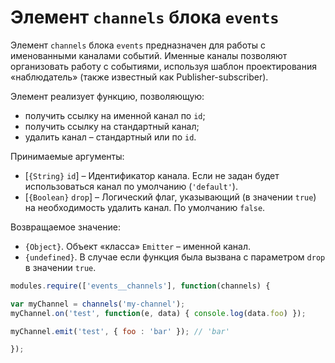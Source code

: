 # Элемент `channels` блока `events`

Элемент `channels` блока `events` предназначен для работы с именованными каналами событий. Именные каналы позволяют организовать работу с событиями, используя шаблон проектирования «наблюдатель» (также известный как Publisher-subscriber).

Элемент реализует функцию, позволяющую:

* получить ссылку на именной канал по `id`;
* получить ссылку на стандартный канал;
* удалить канал – стандартный или по `id`.

Принимаемые аргументы:

* [`{String}` `id`] – Идентификатор канала. Если не задан будет использоваться канал по умолчанию (`'default'`).
* [`{Boolean}` `drop`] – Логический флаг, указывающий (в значении `true`) на необходимость удалить канал. По умолчанию `false`.

Возвращаемое значение:

* `{Object}`. Объект «класса» `Emitter` – именной канал.
* `{undefined}`. В случае если функция была вызвана с параметром `drop` в значении `true`.

```js
modules.require(['events__channels'], function(channels) {

var myChannel = channels('my-channel');
myChannel.on('test', function(e, data) { console.log(data.foo) });

myChannel.emit('test', { foo : 'bar' }); // 'bar'

});
```
